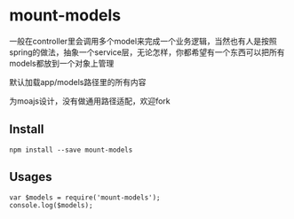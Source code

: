 # mount-models


一般在controller里会调用多个model来完成一个业务逻辑，当然也有人是按照spring的做法，抽象一个service层，无论怎样，你都希望有一个东西可以把所有models都放到一个对象上管理

默认加载app/models路径里的所有内容

为moajs设计，没有做通用路径适配，欢迎fork

## Install

    npm install --save mount-models

## Usages

```
var $models = require('mount-models');
console.log($models);
```